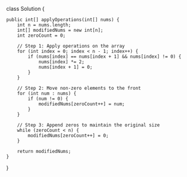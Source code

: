 class Solution {

    public int[] applyOperations(int[] nums) {
        int n = nums.length;
        int[] modifiedNums = new int[n];
        int zeroCount = 0;

        // Step 1: Apply operations on the array
        for (int index = 0; index < n - 1; index++) {
            if (nums[index] == nums[index + 1] && nums[index] != 0) {
                nums[index] *= 2;
                nums[index + 1] = 0;
            }
        }

        // Step 2: Move non-zero elements to the front
        for (int num : nums) {
            if (num != 0) {
                modifiedNums[zeroCount++] = num;
            }
        }

        // Step 3: Append zeros to maintain the original size
        while (zeroCount < n) {
            modifiedNums[zeroCount++] = 0;
        }

        return modifiedNums;
    }
}
